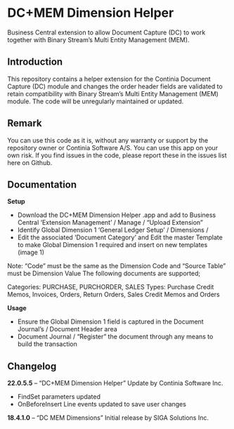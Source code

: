 # DC+MEM Dimension Helper
Business Central extension to allow Document Capture (DC) to work together with Binary Stream’s Multi Entity Management (MEM).
## Introduction ##
This repository contains a helper extension for the Continia Document Capture (DC) module and changes the order header fields are validated to retain compatibility with Binary Stream’s Multi Entity Management (MEM) module. 
The code will be unregularly maintained or updated.
## Remark ##
You can use this code as it is, without any warranty or support by the repository owner or Continia Software A/S. You can use this app on your own risk.
If you find issues in the code, please report these in the issues list here on Github.
## Documentation ##
**Setup**
- Download the DC+MEM Dimension Helper .app and add to Business Central
‘Extension Management’ / Manage / “Upload Extension”
- Identify Global Dimension 1
‘General Ledger Setup’ / Dimensions / 
- Edit the associated ‘Document Category’ and Edit the master Template to make Global Dimension 1 required and insert on new templates (image 1)

Note: “Code” must be the same as the Dimension Code and “Source Table” must be Dimension Value
The following documents are supported;

Categories: PURCHASE, PURCHORDER, SALES
Types: Purchase Credit Memos, Invoices, Orders, Return Orders, Sales Credit Memos and Orders


****Usage****
- Ensure the Global Dimension 1 field is captured in the Document Journal’s / Document Header area
- Document Journal / “Register” the document through any means to build the transaction
## Changelog ##
**22.0.5.5** – “DC+MEM Dimension Helper”
Update by Continia Software Inc. 
- FindSet parameters updated
- OnBeforeInsert Line events updated to save user changes

**18.4.1.0** – “DC MEM Dimensions” 
Initial release by SIGA Solutions Inc. 
